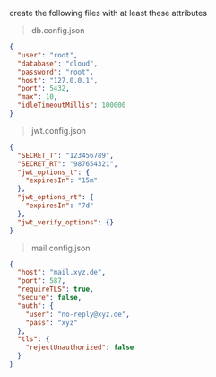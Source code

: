 create the following files with at least these attributes

> db.config.json

```json
{
  "user": "root",
  "database": "cloud",
  "password": "root",
  "host": "127.0.0.1",
  "port": 5432,
  "max": 10,
  "idleTimeoutMillis": 100000
}
```

> jwt.config.json

```json
{
  "SECRET_T": "123456789",
  "SECRET_RT": "987654321",
  "jwt_options_t": {
    "expiresIn": "15m"
  },
  "jwt_options_rt": {
    "expiresIn": "7d"
  },
  "jwt_verify_options": {}
}
```

> mail.config.json

```json
{
  "host": "mail.xyz.de",
  "port": 587,
  "requireTLS": true,
  "secure": false,
  "auth": {
    "user": "no-reply@xyz.de",
    "pass": "xyz"
  },
  "tls": {
    "rejectUnauthorized": false
  }
}
```
